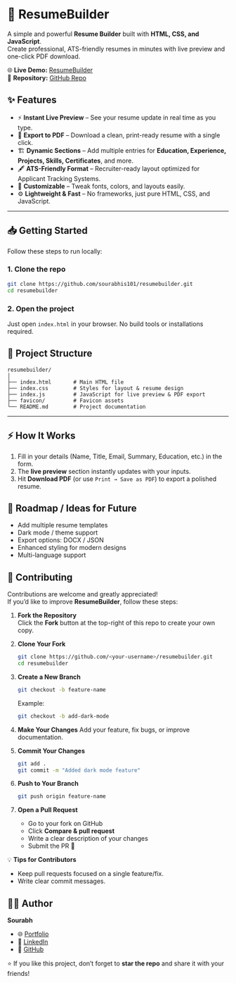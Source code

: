 
# 📄 ResumeBuilder

A simple and powerful **Resume Builder** built with **HTML, CSS, and JavaScript**.  
Create professional, ATS-friendly resumes in minutes with live preview and one-click PDF download.

🌐 **Live Demo:** [ResumeBuilder](https://sourabhis101.github.io/resumebuilder/)  
📂 **Repository:** [GitHub Repo](https://github.com/sourabhis101/resumebuilder)



## ✨ Features

- ⚡ **Instant Live Preview** – See your resume update in real time as you type.
- 📄 **Export to PDF** – Download a clean, print-ready resume with a single click.
- 🏗️ **Dynamic Sections** – Add multiple entries for **Education, Experience, Projects, Skills, Certificates**, and more.
- 🖋️ **ATS-Friendly Format** – Recruiter-ready layout optimized for Applicant Tracking Systems.
- 🎨 **Customizable** – Tweak fonts, colors, and layouts easily.
- ⚙️ **Lightweight & Fast** – No frameworks, just pure HTML, CSS, and JavaScript.

---


## 📥 Getting Started

Follow these steps to run locally:

### 1. Clone the repo
```bash
git clone https://github.com/sourabhis101/resumebuilder.git
cd resumebuilder
````

### 2. Open the project

Just open `index.html` in your browser. No build tools or installations required.



## 📂 Project Structure

```
resumebuilder/
│
├── index.html       # Main HTML file
├── index.css        # Styles for layout & resume design
├── index.js         # JavaScript for live preview & PDF export
├── favicon/         # Favicon assets
└── README.md        # Project documentation
```

---

## ⚡ How It Works

1. Fill in your details (Name, Title, Email, Summary, Education, etc.) in the form.
2. The **live preview** section instantly updates with your inputs.
3. Hit **Download PDF** (or use `Print → Save as PDF`) to export a polished resume.



## 🎯 Roadmap / Ideas for Future

* Add multiple resume templates
* Dark mode / theme support
*  Export options: DOCX / JSON
*  Enhanced styling for modern designs
*  Multi-language support




## 🤝 Contributing

Contributions are welcome and greatly appreciated!  
If you’d like to improve **ResumeBuilder**, follow these steps:

1. **Fork the Repository**  
   Click the **Fork** button at the top-right of this repo to create your own copy.

2. **Clone Your Fork**
   ```bash
   git clone https://github.com/<your-username>/resumebuilder.git
   cd resumebuilder


3. **Create a New Branch**

   ```bash
   git checkout -b feature-name
   ```

   Example:

   ```bash
   git checkout -b add-dark-mode
   ```

4. **Make Your Changes**
   Add your feature, fix bugs, or improve documentation.

5. **Commit Your Changes**

   ```bash
   git add .
   git commit -m "Added dark mode feature"
   ```

6. **Push to Your Branch**

   ```bash
   git push origin feature-name
   ```

7. **Open a Pull Request**

   * Go to your fork on GitHub
   * Click **Compare & pull request**
   * Write a clear description of your changes
   * Submit the PR 🚀



💡 **Tips for Contributors**

* Keep pull requests focused on a single feature/fix.
* Write clear commit messages.



## 👨‍💻 Author

**Sourabh**

* 🌐 [Portfolio](https://sourabhis101.github.io/)
* 💼 [LinkedIn](https://www.linkedin.com/in/sengersourabh/)
* 🐙 [GitHub](https://github.com/sourabhis101)



⭐ If you like this project, don’t forget to **star the repo** and share it with your friends!


